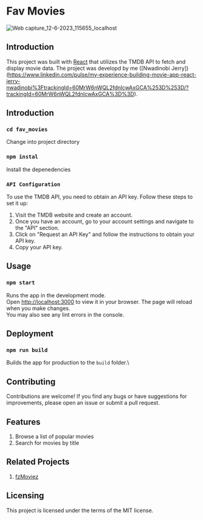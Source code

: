 # Fav Movies
![Web capture_12-6-2023_115655_localhost](https://github.com/fernandojerry/fav_movies/assets/110991183/c9e6d8a7-f327-4a19-9e32-1c267082e335)
## Introduction
This project was built with [React](https://fernandojerry.github.io/fav_movies/) that utilizes the TMDB API to fetch and display movie data. The project was developd by me ([Nwadinobi Jerry])(https://www.linkedin.com/pulse/my-experience-building-movie-app-react-jerry-nwadinobi%3FtrackingId=60MrW6nWQL2fdnlcwAxGCA%253D%253D/?trackingId=60MrW6nWQL2fdnlcwAxGCA%3D%3D).

## Introduction

### `cd fav_movies`
Change into project directory
### `npm instal`
Install the depenedencies
### `API Configuration`
To use the TMDB API, you need to obtain an API key. Follow these steps to set it up:

1.  Visit the TMDB website and create an account.
2.  Once you have an account, go to your account settings and navigate to the "API" section.
3.  Click on "Request an API Key" and follow the instructions to obtain your API key.
4.  Copy your API key.

## Usage

### `npm start`
Runs the app in the development mode.\
Open [http://localhost:3000](http://localhost:3000) to view it in your browser.
The page will reload when you make changes.\
You may also see any lint errors in the console.

## Deployment

### `npm run build`
Builds the app for production to the `build` folder.\

## Contributing
Contributions are welcome! If you find any bugs or have suggestions for improvements, please open an issue or submit a pull request.

## Features
1.  Browse a list of popular movies
2.  Search for movies by title

## Related Projects
1.  [fzMoviez](https://fzmovies.net/)

## Licensing
This project is licensed under the terms of the MIT license.
